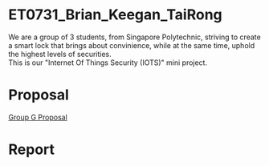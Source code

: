# ET0731_Brian_Keegan_TaiRong

We are a group of 3 students, from Singapore Polytechnic, striving to create a smart lock that brings about convinience, while at the same time, uphold the highest levels of securities.  
This is our "Internet Of Things Security (IOTS)" mini project. 

# Proposal 
<a href = "GrpG_ver1.pdf">Group G Proposal </a>

# Report 
